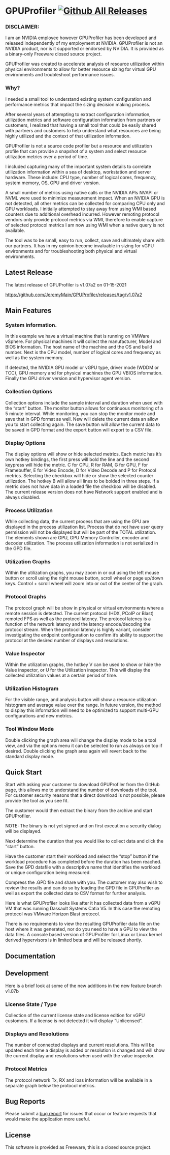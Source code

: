# GPUProfiler [![Github All Releases](https://img.shields.io/github/downloads/JeremyMain/GPUProfiler/total.svg)](https://github.com/JeremyMain/GPUProfiler/releases)

### DISCLAIMER: 
I am an NVIDIA employee however GPUProfiler has been developed and released independently of my employment at NVIDIA.
GPUProfiler is not an NVIDIA product, nor is it supported or endorsed by NVIDIA. It is provided as a binary-only Freeware closed source project.

GPUProfiler was created to accelerate analysis of resource utilization within physical environments to allow for better resource sizing for virtual GPU environments and troubleshoot performance issues.

### Why?
I needed a small tool to understand existing system configuration and performance metrics that impact the sizing decision making process.

After several years of attempting to extract configuration information, utilization metrics and software configuration information from partners or customers, I realized that having a small tool that could be easily shared with partners and customers to help understand what resources are being highly utilized and the context of that utilization information. 

GPUProfiler is not a source code profiler but a resource and utilization profile that can provide a snapshot of a system and select resource utilization metrics over a period of time.

I included capturing many of the important system details to correlate utilization information within a sea of desktop, workstation and server hardware.
These include: CPU type, number of logical cores, frequency, system memory, OS, GPU and driver version.

A small number of metrics using native calls or the NVIDIA APIs NVAPI or NVML were used to minimize measurement impact.
When an NVIDIA GPU is not detected, all other metrics can be collected for comparing CPU only and GPU workloads.
I initially attempted to stay away from using WMI based counters due to additional overhead incurred. However remoting protocol vendors only provide protocol metrics via WMI, therefore to enable capture of selected protocol metrics I am now using WMI when a native query is not available.

The tool was to be small, easy to run, collect, save and ultimately share with our partners. It has in my opinion become invaluable in sizing for vGPU environments and for troubleshooting both physical and virtual environments.


## Latest Release
The latest release of GPUProfiler is v1.07a2 on 01-15-2021

https://github.com/JeremyMain/GPUProfiler/releases/tag/v1.07a2

## Main Features
### System information.

In this example we have a virtual machine that is running on VMWare vSphere. For physical machines it will collect the manufacturer, Model and BIOS information.
The host name of the machine and the OS and build number.
Next is the CPU model, number of logical cores and frequency as well as the system memory.

If detected, the NVIDIA GPU model or vGPU type, driver mode (WDDM or TCC), GPU memory and for physical machines the GPU VBIOS information.
Finally the GPU driver version and hypervisor agent version.

### Collection Options
Collection options include the sample interval and duration when used with the “start” button. The monitor button allows for continuous monitoring of a 5 minute interval.
While monitoring, you can stop the monitor mode and save that in GPD format as well. 
New will delete the current data an allow you to start collecting again. The save button will allow the current data to be saved in GPD format and the export button will export to a CSV file.

### Display Options
The display options will show or hide selected metrics. 
Each metric has it’s own hotkey bindings, the first press will bold the line and the second keypress will hide the metric.
C for CPU, R for RAM, G for GPU, F for Framebuffer, E for Video Encode, D for Video Decode and P for Protocol metrics.
Selecting the checkbox will hide or show the selected counter utilization.
The hotkey B will allow all lines to be bolded in three steps.
If a metric does not have data in a loaded file the checkbox will be disabled.
The current release version does not have Network support enabled and is always disabled.

### Process Utilization
While collecting data, the current process that are using the GPU are displayed in the process utilization list. Process that do not have user query permission will not be displayed but will be part of the TOTAL utilization.
The elements shown are GPU, GPU Memory  Controller, encoder and decoder utilization.
The process utilization information is not serialized in the GPD file.

### Utilization Graphs
Within the utilization graphs, you may zoom in or out using the left mouse button or scroll using the right mouse button, scroll wheel or page up/down keys.
Control + scroll wheel will zoom into or out of the center of the graph.

### Protocol Graphs
The protocol graph will be show in physical or virtual environments where a remote session is detected. The current protocol (HDX, PCoIP or Blast) remoted FPS as well as the protocol latency.
The protocol latency is a function of the network latency and the latency encode/decoding the protocol stream. When the protocol latency is highly variant, consider investigating the endpoint configuration to confirm it’s ability to support the protocol at the desired number of displays and resolutions.

### Value Inspector
Within the utilization graphs, the hotkey V can be used to show or hide the Value inspector, or U for the Utilization inspector.
This will display the collected utilization values at a certain period of time.

### Utilization Histogram
For the visible range, and analysis button will show a resource utilization histogram and average value over the range.
In future version, the method to display this information will need to be optimized to support multi-GPU configurations and new metrics.

### Tool Window Mode
Double clicking the graph area will change the display mode to be a tool view, and via the options menu it can be selected to run as always on top if desired.
Double clicking the graph area again will revert back to the standard display mode.


## Quick Start

Start with asking your customer to download GPUProfiler from the GitHub page, this allows me to understand the number of downloads of the tool. For customer security reasons that a direct download is not possible, please provide the tool as you see fit.

The customer would then extract the binary from the archive and start GPUProfiler.

NOTE: The binary is not yet signed and on first execution a security dialog will be displayed.

Next determine the duration that you would like to collect data and click the “start” button.

Have the customer start their workload and select the “stop” button if the workload procedure has completed before the duration has been reached.
Save the GPD datafile with a descriptive name that identifies the workload or unique configuration being measured.

Compress the .GPD file and share with you. The customer may also wish to review the results and can do so by loading the GPD file in GPUProfiler as well as export the collected data to CSV format for further analysis.



Here is what GPUProfiler looks like after it has collected data from a vGPU VM that was running Dassault Systems Catia V5. In this case the remoting protocol was VMware Horizon Blast protocol.



There is no requirements to view the resulting GPUProfiler data file on the host where it was generated, nor do you need to have a GPU to view the data files.
A console based version of GPUProfiler for Linux or Linux kernel derived hypervisors is in limited beta and will be released shortly.




## Documentation



## Development
Here is a brief look at some of the new additions in the new feature branch v1.07b

### License State / Type
Collection of the current license state and license edition for vGPU customers. If a license is not detected it will display “Unlicensed”.

### Displays and Resolutions
The number of connected displays and current resolutions. This will be updated each time a display is added or resolution is changed and will show the current display and resolutions when used with the value inspector.

### Protocol Metrics
The protocol network Tx, RX and loss information will be available in a separate graph below the protocol metrics.



## Bug Reports
Please submit a [bug report](https://github.com/JeremyMain/GPUProfiler/issues) for issues that occur or feature requests that would make the application more useful.


## License
This software is provided as Freeware, this is a closed source project.
